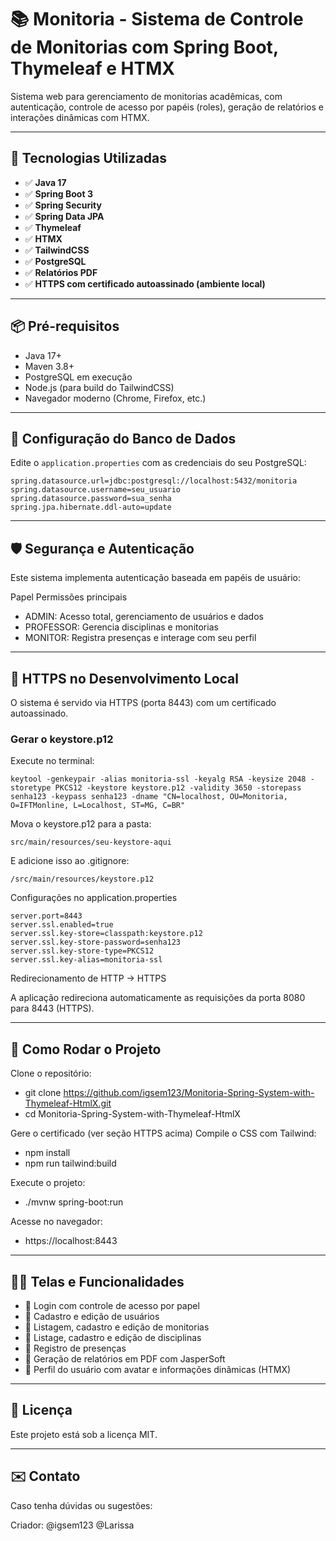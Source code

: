 # 📚 Monitoria - Sistema de Controle de Monitorias com Spring Boot, Thymeleaf e HTMX

Sistema web para gerenciamento de monitorias acadêmicas, com autenticação, controle de acesso por papéis (roles), geração de relatórios e interações dinâmicas com HTMX.

---

## 🚀 Tecnologias Utilizadas

- ✅ **Java 17**
- ✅ **Spring Boot 3**
- ✅ **Spring Security**
- ✅ **Spring Data JPA**
- ✅ **Thymeleaf**
- ✅ **HTMX**
- ✅ **TailwindCSS**
- ✅ **PostgreSQL**
- ✅ **Relatórios PDF**
- ✅ **HTTPS com certificado autoassinado (ambiente local)**

---

## 📦 Pré-requisitos

- Java 17+
- Maven 3.8+
- PostgreSQL em execução
- Node.js (para build do TailwindCSS)
- Navegador moderno (Chrome, Firefox, etc.)

---

## 🧪 Configuração do Banco de Dados

Edite o `application.properties` com as credenciais do seu PostgreSQL:

```properties
spring.datasource.url=jdbc:postgresql://localhost:5432/monitoria
spring.datasource.username=seu_usuario
spring.datasource.password=sua_senha
spring.jpa.hibernate.ddl-auto=update
```

---

## 🛡️ Segurança e Autenticação

Este sistema implementa autenticação baseada em papéis de usuário:

Papel	Permissões principais
- ADMIN: Acesso total, gerenciamento de usuários e dados
- PROFESSOR: Gerencia disciplinas e monitorias
- MONITOR: Registra presenças e interage com seu perfil

---

## 🔐 HTTPS no Desenvolvimento Local

O sistema é servido via HTTPS (porta 8443) com um certificado autoassinado.

### Gerar o keystore.p12
Execute no terminal:

```
keytool -genkeypair -alias monitoria-ssl -keyalg RSA -keysize 2048 -storetype PKCS12 -keystore keystore.p12 -validity 3650 -storepass senha123 -keypass senha123 -dname "CN=localhost, OU=Monitoria, O=IFTMonline, L=Localhost, ST=MG, C=BR"
```

Mova o keystore.p12 para a pasta:

```
src/main/resources/seu-keystore-aqui
```

E adicione isso ao .gitignore:

```
/src/main/resources/keystore.p12
```

Configurações no application.properties

```
server.port=8443
server.ssl.enabled=true
server.ssl.key-store=classpath:keystore.p12
server.ssl.key-store-password=senha123
server.ssl.key-store-type=PKCS12
server.ssl.key-alias=monitoria-ssl
```

Redirecionamento de HTTP → HTTPS

A aplicação redireciona automaticamente as requisições da porta 8080 para 8443 (HTTPS).

---

## 🧰 Como Rodar o Projeto

Clone o repositório:
- git clone https://github.com/igsem123/Monitoria-Spring-System-with-Thymeleaf-HtmlX.git
- cd Monitoria-Spring-System-with-Thymeleaf-HtmlX

Gere o certificado (ver seção HTTPS acima)
Compile o CSS com Tailwind:
- npm install
- npm run tailwind:build

Execute o projeto:
- ./mvnw spring-boot:run

Acesse no navegador:
- https://localhost:8443

---

## 👨‍🏫 Telas e Funcionalidades

- 📌 Login com controle de acesso por papel
- 📌 Cadastro e edição de usuários
- 📌 Listagem, cadastro e edição de monitorias
- 📌 Listage, cadastro e edição de disciplinas
- 📌 Registro de presenças
- 📌 Geração de relatórios em PDF com JasperSoft
- 📌 Perfil do usuário com avatar e informações dinâmicas (HTMX)

---

## 📄 Licença

Este projeto está sob a licença MIT.

---

## ✉️ Contato

Caso tenha dúvidas ou sugestões:

Criador: @igsem123 @Larissa
